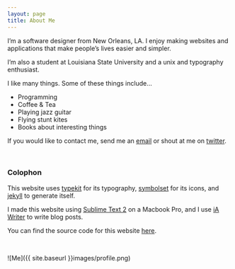 ```yaml
---
layout: page
title: About Me
---
```


I’m a software designer from New Orleans, LA. I enjoy making websites and applications that make people’s lives easier and simpler.

I’m also a student at Louisiana State University and a unix and typography enthusiast.

I like many things. Some of these things include...

* Programming
* Coffee & Tea
* Playing jazz guitar
* Flying stunt kites
* Books about interesting things

If you would like to contact me, send me an [email](mailto:taylorlapeyre@gmail.com) or shout at me on [twitter](http://twitter.com/taylorlapeyre).

<br>

### Colophon

This website uses [typekit](https://typekit.com/) for its typography,  [symbolset](https://symbolset.com/) for its icons, and [jekyll](http://jekyllrb.com/) to generate itself.

I made this website using [Sublime Text 2](http://www.sublimetext.com/) on a Macbook Pro, and I use [iA Writer](http://www.iawriter.com/) to write blog posts.

You can find the source code for this website [here](https://github.com/taylorlapeyre/taylorlapeyre.me).


<br>

![Me]({{ site.baseurl }}images/profile.png)
